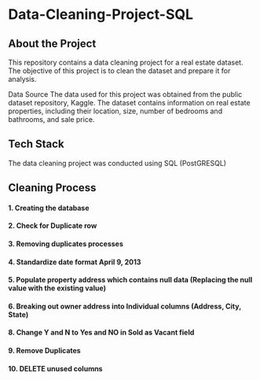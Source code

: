 # Data-Cleaning-Project-SQL

## About the Project
This repository contains a data cleaning project for a real estate dataset. The objective of this project is to clean the dataset and prepare it for analysis.

Data Source
The data used for this project was obtained from the public dataset repository, Kaggle. The dataset contains information on real estate properties, including their location, size, number of bedrooms and bathrooms, and sale price.

## Tech Stack 
The data cleaning project was conducted using SQL (PostGRESQL)

## Cleaning Process
#### 1. Creating the database
#### 2. Check for Duplicate row
#### 3. Removing duplicates processes
#### 4. Standardize date format April 9, 2013
#### 5. Populate property address which contains null data (Replacing the null value with the existing value)
#### 6. Breaking out owner address into Individual columns (Address, City, State)
#### 8. Change Y and N to Yes and NO in Sold as Vacant field
#### 9. Remove Duplicates
#### 10. DELETE unused columns
